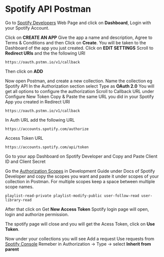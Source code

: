 # Spotify API Postman

Go to [Spotify Developers](https://developer.spotify.com/) Web Page and click on **Dashboard**, Login with your Spotify Account.

Click on **CREATE AN APP**
Give the app a name and description, Agree to Terms & Conditions and then Click on **Create**.
You will be taken to the Dashboard of the app you just created.
Click on **EDIT SETTINGS**
Scroll to **Redirect URIs** and the the following URI
```
https://oauth.pstmn.io/v1/callback
```

Then click on **ADD**

Now open Postman, and create a new collection.
Name the collection eg Spotify API
In the Authorization section select Type as **OAuth 2.0**
You will get all options to configure the authorization
Scroll to Callback URL under Configure New Token
Copy & Paste the same URL you did in your Spotify App you created in Redirect URI
```
https://oauth.pstmn.io/v1/callback
```
In Auth URL add the following URL
```
https://accounts.spotify.com/authorize
```

Access Token URL
```
https://accounts.spotify.com/api/token
```

Go to your app Dashboard on Spotify Developer and Copy and Paste Client ID and Client Secret

Go the [Authorization Scopes](https://developer.spotify.com/documentation/general/guides/authorization/scopes/) in Development Guide under Docs of Spotify Developer and copy the scopes you want and paste it under scopes of your collection in Postman. For multiple scopes keep a space between multiple scope names.

```
playlist-read-private playlist-modify-public user-follow-read user-library-read
```
After that click on Get **New Access Token**
Spotify login page will open, login and authorize permission.

The spotify page will close and you will get the Acess Token, click on **Use Token**.

Now under your collections you will see Add a request
Use requests from [Spotify Console](https://developer.spotify.com/console/)
Remeber in Authorization -> Type -> select **Inherit from parent**
